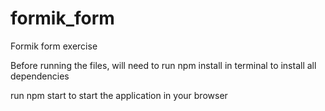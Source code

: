 # formik_form
Formik form exercise


Before running the files, will need to run npm install in terminal to install all dependencies

run npm start to start the application in your browser
